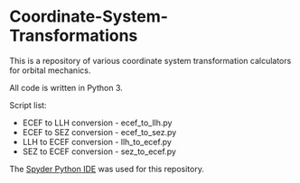 # Coordinate-System-Transformations

This is a repository of various coordinate system transformation calculators for orbital mechanics.

All code is written in Python 3.

Script list:

* ECEF to LLH conversion - ecef_to_llh.py
* ECEF to SEZ conversion - ecef_to_sez.py
* LLH to ECEF conversion - llh_to_ecef.py
* SEZ to ECEF conversion - sez_to_ecef.py

The [Spyder Python IDE](https://www.spyder-ide.org/) was used for this repository.